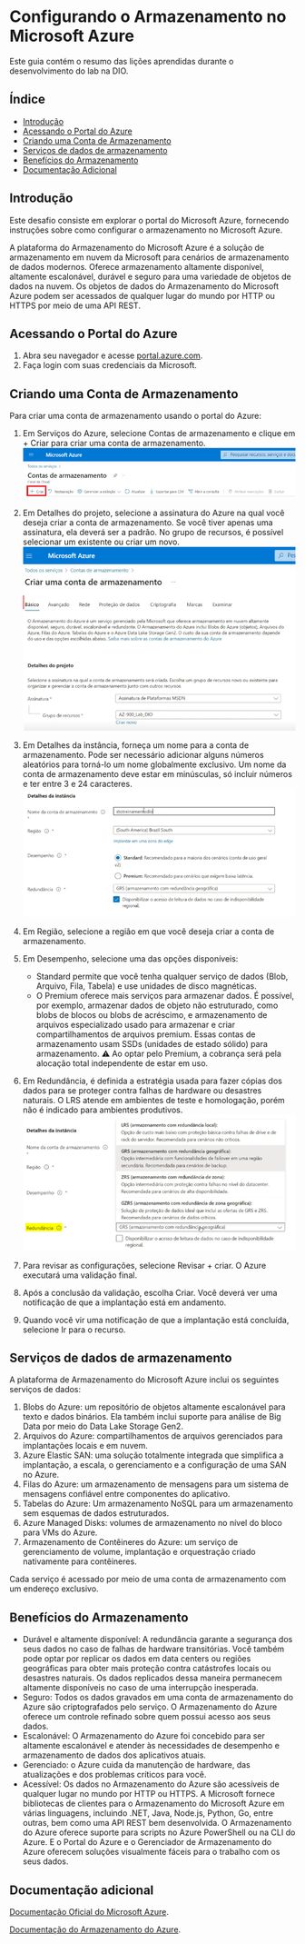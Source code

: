 # Configurando o Armazenamento no Microsoft Azure

Este guia contém o resumo das lições aprendidas durante o desenvolvimento do lab na DIO.

## Índice
- [Introdução](#introdução)
- [Acessando o Portal do Azure](#acessando-o-portal-do-azure)
- [Criando uma Conta de Armazenamento](#criando-uma-conta-de-armazenamento)
- [Serviços de dados de armazenamento](#serviços-de-dados-de-armazenamento)
- [Benefícios do Armazenamento](#benefícios-do-armazenamento)
- [Documentação Adicional](#documentação-adicional)

## Introdução

Este desafio consiste em explorar o portal do Microsoft Azure, fornecendo instruções sobre como configurar o armazenamento no Microsoft Azure.

A plataforma do Armazenamento do Microsoft Azure é a solução de armazenamento em nuvem da Microsoft para cenários de armazenamento de dados modernos. Oferece armazenamento altamente disponível, altamente escalonável, durável e seguro para uma variedade de objetos de dados na nuvem. Os objetos de dados do Armazenamento do Microsoft Azure podem ser acessados de qualquer lugar do mundo por HTTP ou HTTPS por meio de uma API REST. 

## Acessando o Portal do Azure

1. Abra seu navegador e acesse [portal.azure.com](https://portal.azure.com).
2. Faça login com suas credenciais da Microsoft.

## Criando uma Conta de Armazenamento

Para criar uma conta de armazenamento usando o portal do Azure:

1. Em Serviços do Azure, selecione Contas de armazenamento e clique em + Criar para criar uma conta de armazenamento.
![Criar Storage Account](storage-account.png)

2. Em Detalhes do projeto, selecione a assinatura do Azure na qual você deseja criar a conta de armazenamento. Se você tiver apenas uma assinatura, ela deverá ser a padrão. No grupo de recursos, é possível selecionar um existente ou criar um novo.
![Detalhes do projeto](storage-account-detalhes.png)

3. Em Detalhes da instância, forneça um nome para a conta de armazenamento. Pode ser necessário adicionar alguns números aleatórios para torná-lo um nome globalmente exclusivo. Um nome da conta de armazenamento deve estar em minúsculas, só incluir números e ter entre 3 e 24 caracteres.
![Detalhes de instância](storage-account-detalhes-instancia.png)

4. Em Região, selecione a região em que você deseja criar a conta de armazenamento.

5. Em Desempenho, selecione uma das opções disponíveis:
    - Standard permite que você tenha qualquer serviço de dados (Blob, Arquivo, Fila, Tabela) e use unidades de disco magnéticas.
    - O Premium oferece mais serviços para armazenar dados. É possível, por exemplo, armazenar dados de objeto não estruturado, como blobs de blocos ou blobs de acréscimo, e armazenamento de arquivos especializado usado para armazenar e criar compartilhamentos de arquivos premium. Essas contas de armazenamento usam SSDs (unidades de estado sólido) para armazenamento.
    :warning: Ao optar pelo Premium, a cobrança será pela alocação total independente de estar em uso.

6. Em Redundância, é definida a estratégia usada para fazer cópias dos dados para se proteger contra falhas de hardware ou desastres naturais. O LRS atende em ambientes de teste e homologação, porém não é indicado para ambientes produtivos.
![Rendundância](storage-account-redundancia.png)

7. Para revisar as configurações, selecione Revisar + criar. O Azure executará uma validação final.

8. Após a conclusão da validação, escolha Criar. Você deverá ver uma notificação de que a implantação está em andamento.

9. Quando você vir uma notificação de que a implantação está concluída, selecione Ir para o recurso.

## Serviços de dados de armazenamento

A plataforma de Armazenamento do Microsoft Azure inclui os seguintes serviços de dados:
1. Blobs do Azure: um repositório de objetos altamente escalonável para texto e dados binários. Ela também inclui suporte para análise de Big Data por meio do Data Lake Storage Gen2.
2. Arquivos do Azure: compartilhamentos de arquivos gerenciados para implantações locais e em nuvem.
3. Azure Elastic SAN: uma solução totalmente integrada que simplifica a implantação, a escala, o gerenciamento e a configuração de uma SAN no Azure.
4. Filas do Azure: um armazenamento de mensagens para um sistema de mensagens confiável entre componentes do aplicativo.
5. Tabelas do Azure: Um armazenamento NoSQL para um armazenamento sem esquemas de dados estruturados.
6. Azure Managed Disks: volumes de armazenamento no nível do bloco para VMs do Azure.
7. Armazenamento de Contêineres do Azure: um serviço de gerenciamento de volume, implantação e orquestração criado nativamente para contêineres.

Cada serviço é acessado por meio de uma conta de armazenamento com um endereço exclusivo.

## Benefícios do Armazenamento

- Durável e altamente disponível: A redundância garante a segurança dos seus dados no caso de falhas de hardware transitórias. Você também pode optar por replicar os dados em data centers ou regiões geográficas para obter mais proteção contra catástrofes locais ou desastres naturais. Os dados replicados dessa maneira permanecem altamente disponíveis no caso de uma interrupção inesperada.
- Seguro: Todos os dados gravados em uma conta de armazenamento do Azure são criptografados pelo serviço. O Armazenamento do Azure oferece um controle refinado sobre quem possui acesso aos seus dados.
- Escalonável: O Armazenamento do Azure foi concebido para ser altamente escalonável e atender às necessidades de desempenho e armazenamento de dados dos aplicativos atuais.
- Gerenciado: o Azure cuida da manutenção de hardware, das atualizações e dos problemas críticos para você.
- Acessível: Os dados no Armazenamento do Azure são acessíveis de qualquer lugar no mundo por HTTP ou HTTPS. A Microsoft fornece bibliotecas de clientes para o Armazenamento do Microsoft Azure em várias linguagens, incluindo .NET, Java, Node.js, Python, Go, entre outras, bem como uma API REST bem desenvolvida. O Armazenamento do Azure oferece suporte para scripts no Azure PowerShell ou na CLI do Azure. E o Portal do Azure e o Gerenciador de Armazenamento do Azure oferecem soluções visualmente fáceis para o trabalho com os seus dados.

## Documentação adicional

[Documentação Oficial do Microsoft Azure](https://docs.microsoft.com/azure).

[Documentação do Armazenamento do Azure](https://learn.microsoft.com/pt-br/azure/storage/?WT.mc_id=APC-Storageaccounts).